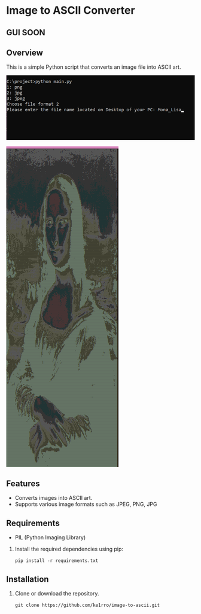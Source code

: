 # Image to ASCII Converter
## GUI SOON

## Overview
This is a simple Python script that converts an image file into ASCII art.

![alt text](img/start.png)

![alt text](img/mona_lisa.png)
## Features
- Converts images into ASCII art.
- Supports various image formats such as JPEG, PNG, JPG

## Requirements
- PIL (Python Imaging Library)

1. Install the required dependencies using pip:
   ```
   pip install -r requirements.txt
   ```

## Installation
1. Clone or download the repository.
   ```
   git clone https://github.com/ke1rro/image-to-ascii.git
   ```
